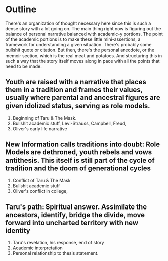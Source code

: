 # Outline

There's an organization of thought necessary here since this is such a dense story with a lot going on. The main thing right now is figuring out the balance of personal narrative balanced with academic-y portions. The point of the academic portions is to make these little mini-assertions, a framework for understanding a given situation. There's probably some bullshit quote or citation. But then, there's the personal anecdote, or the memoir section, which is the real meat and potatoes. And structuring this in such a way that the story itself moves along in pace with all the points that need to be made.

## Youth are raised with a narrative that places them in a tradition and frames their values, usually where parental and ancestral figures are given idolized status, serving as role models.

1. Beginning of Taru & The Mask.
2. Bullshit academic stuff, Levi-Strauss, Campbell, Freud,
3. Oliver's early life narrative



## New Information calls traditions into doubt: Role Models are dethroned, youth rebels and vows antithesis. This itself is still part of the cycle of tradition and the doom of generational cycles

1. Conflict of Taru & The Mask
2. Bullshit academic stuff
3. Oliver's conflict in college, 



## Taru's path: Spiritual answer. Assimilate the ancestors, identify, bridge the divide, move forward into uncharted territory with new identity

1. Taru's revelation, his response, end of story
2. Academic interpretation
3. Personal relationship to thesis statement. 



